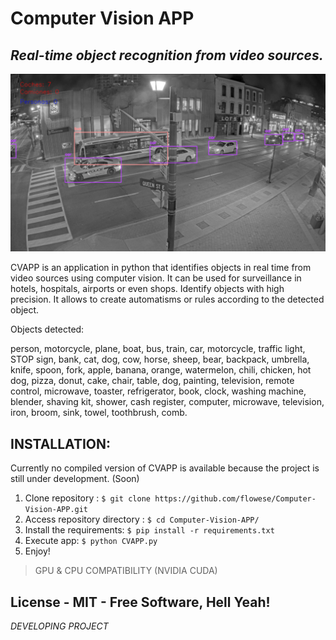 # Computer Vision APP
## _Real-time object recognition from video sources._

![alt text](https://github.com/flowese/CVAPP-Computer-Vision-APP/raw/main/CVAPP-Computer-Vision%20Desktop/config/screenshot.png)

CVAPP is an application in python that identifies objects in real time from video sources using computer vision. 
It can be used for surveillance in hotels, hospitals, airports or even shops. Identify objects with high precision. It allows to create automatisms or rules according to the detected object.

Objects detected: 

person, motorcycle, plane, boat, bus, train, car, motorcycle, traffic light, STOP sign, bank, cat, dog, cow, horse, sheep, bear, backpack, umbrella, knife, spoon, fork, apple, banana, orange, watermelon, chili, chicken, hot dog, pizza, donut, cake, chair, table, dog, painting, television, remote control, microwave, toaster, refrigerator, book, clock, washing machine, blender, shaving kit, shower, cash register, computer, microwave, television, iron, broom, sink, towel, toothbrush, comb.


## INSTALLATION:

Currently no compiled version of CVAPP is available because the project is still under development. (Soon)

  1. Clone repository : ``` $ git clone https://github.com/flowese/Computer-Vision-APP.git ```
  2. Access repository directory : ``` $ cd Computer-Vision-APP/ ```
  3. Install the requirements: ``` $ pip install -r requirements.txt ```
  4. Execute app: ``` $ python CVAPP.py ```
  5. Enjoy!

> GPU & CPU COMPATIBILITY (NVIDIA CUDA)

## License - MIT - **Free Software, Hell Yeah!**

*DEVELOPING PROJECT*
